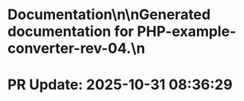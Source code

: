 # Documentation\n\nGenerated documentation for PHP-example-converter-rev-04.\n

# PR Update: 2025-10-31 08:36:29
